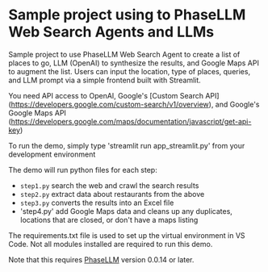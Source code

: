 # Sample project using to PhaseLLM Web Search Agents and LLMs

Sample project to use PhaseLLM Web Search Agent to create a list of places to go, LLM (OpenAI) to synthesize the results, and Google Maps API to augment the list. Users can input the location, type of places, queries, and LLM prompt via a simple frontend built with Streamlit. 

You need API access to OpenAI, Google's [Custom Search API] (https://developers.google.com/custom-search/v1/overview), and Google's Google Maps API (https://developers.google.com/maps/documentation/javascript/get-api-key)

To run the demo, simply type 'streamlit run app_streamlit.py' from your development environment

The demo will run python files for each step: 
- `step1.py` search the web and crawl the search results
- `step2.py` extract data about restaurants from the above
- `step3.py` converts the results into an Excel file
- 'step4.py' add Google Maps data and cleans up any duplicates, locations that are closed, or don't have a maps listing

The requirements.txt file is used to set up the virtual environment in VS Code. Not all modules installed are required to run this demo. 

Note that this requires [PhaseLLM](https://phasellm.com/) version 0.0.14 or later.
